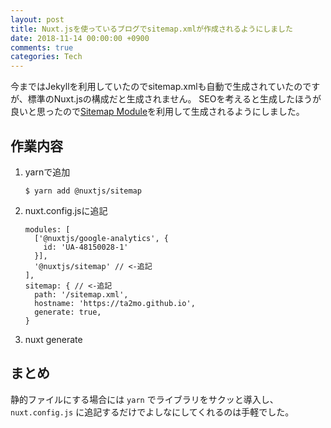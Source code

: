 ```yaml
---
layout: post
title: Nuxt.jsを使っているブログでsitemap.xmlが作成されるようにしました
date: 2018-11-14 00:00:00 +0900
comments: true
categories: Tech
---
```


<!-- write here ↓ -->
今まではJekyllを利用していたのでsitemap.xmlも自動で生成されていたのですが、標準のNuxt.jsの構成だと生成されません。
SEOを考えると生成したほうが良いと思ったので[Sitemap Module](https://github.com/nuxt-community/sitemap-module)を利用して生成されるようにしました。

## 作業内容

1. yarnで追加

    ```
    $ yarn add @nuxtjs/sitemap
    ```

1. nuxt.config.jsに追記

    ```
    modules: [
      ['@nuxtjs/google-analytics', {
        id: 'UA-48150028-1'
      }],
      '@nuxtjs/sitemap' // <-追記
    ],
    sitemap: { // <-追記
      path: '/sitemap.xml',
      hostname: 'https://ta2mo.github.io',
      generate: true,
    }
    ```

1. nuxt generate

## まとめ

静的ファイルにする場合には `yarn` でライブラリをサクッと導入し、 `nuxt.config.js` に追記するだけでよしなにしてくれるのは手軽でした。

<!-- write here ↑ -->
